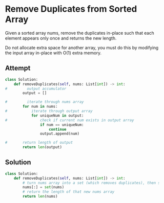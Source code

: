 # Remove Duplicates from Sorted Array
Given a sorted array nums, remove the duplicates in-place such that each element appears only once and returns the new length.

Do not allocate extra space for another array, you must do this by modifying the input array in-place with O(1) extra memory.

## Attempt
```py
class Solution:
    def removeDuplicates(self, nums: List[int]) -> int:
#         output accumulator
        output = []

#         iterate through nums array
        for num in nums:
#           iterate through output array
            for uniqueNum in output:
#               check if current num exists in output array
                if num == uniqueNum:
                    continue
                output.append(num)

#       return length of output
        return len(output)
```

## Solution
```py
class Solution:
    def removeDuplicates(self, nums: List[int]) -> int:
        # turn nums array into a set (which removes duplicates), then save it to nums as an array
        nums[:] = set(nums)
        # return the length of that new nums array
        return len(nums)
```
